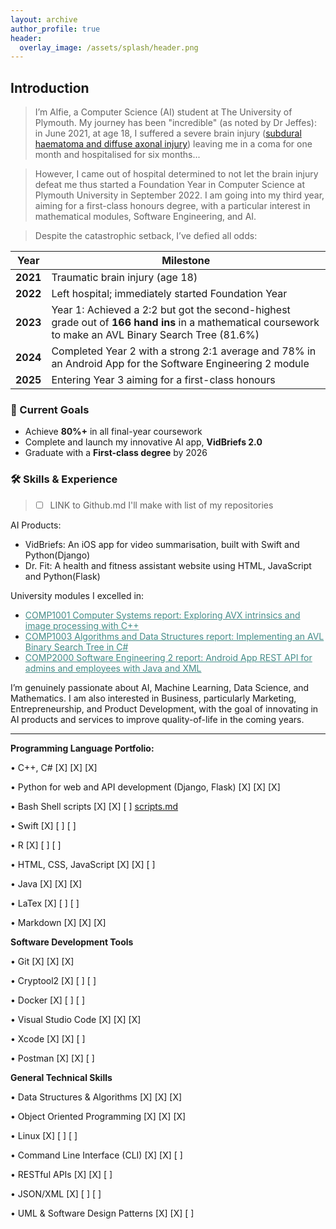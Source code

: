 ```yaml
---
layout: archive
author_profile: true
header:
  overlay_image: /assets/splash/header.png
---
```

<!--
[ ] IMPLEMENT DARK MODE TOGGLE
-->

## Introduction

>I’m Alfie, a Computer Science (AI) student at The University of Plymouth. My journey has been "incredible" (as noted by Dr Jeffes): in June 2021, at age 18, I suffered a severe brain injury ([subdural haematoma and diffuse axonal injury](https://en.wikipedia.org/wiki/Subdural_hematoma?utm_source=chatgpt.com)) leaving me in a coma for one month and hospitalised for six months...

>However, I came out of hospital determined to not let the brain injury defeat me thus started a Foundation Year in Computer Science at Plymouth University in September 2022. I am going into my third year, aiming for a first-class honours degree, with a particular interest in mathematical modules, Software Engineering, and AI.

>Despite the catastrophic setback, I’ve defied all odds:

| Year      | Milestone                                       |
|-----------|-------------------------------------------------|
| **2021**  | Traumatic brain injury (age 18)                 |
| **2022**  | Left hospital; immediately started Foundation Year |
| **2023**  | Year 1: Achieved a 2:2 but got the second-highest grade out of **166 hand ins** in a mathematical coursework to make an AVL Binary Search Tree (81.6%) |
| **2024**  | Completed Year 2 with a strong 2:1 average and 78% in an Android App for the Software Engineering 2 module |
| **2025**  | Entering Year 3 aiming for a first-class honours |

### 🎯 Current Goals
- Achieve **80%+** in all final-year coursework
- Complete and launch my innovative AI app, **VidBriefs 2.0**
- Graduate with a **First-class degree** by 2026

### 🛠️ Skills & Experience

>- [ ] LINK to Github.md I'll make with list of my repositories

AI Products:

- VidBriefs: An iOS app for video summarisation, built with Swift and Python(Django)
- Dr. Fit: A health and fitness assistant website using HTML, JavaScript and Python(Flask)

University modules I excelled in:

<ul>
  <li><a href="https://github.com/alfie-ns/1001-cw" target="_blank" style="color: #448c88;">COMP1001 Computer Systems report: Exploring AVX intrinsics and image processing with C++</a></li>
  <li><a href="https://github.com/alfie-ns/1003-cw" target="_blank" style="color: #448c88;">COMP1003 Algorithms and Data Structures report: Implementing an AVL Binary Search Tree in C#</a></li>
  <li><a href="https://github.com/alfie-ns/staffsync-app" target="_blank" style="color: #448c88;">COMP2000 Software Engineering 2 report: Android App REST API for admins and employees with Java and XML</a></li>
</ul>

I’m genuinely passionate about AI, Machine Learning, Data Science, and Mathematics. I am also interested in Business, particularly Marketing, Entrepreneurship, and Product Development, with the goal of innovating in AI products and services to improve quality-of-life in the coming years.

---

**Programming Language Portfolio:**

•   C++, C# [X] [X] [X]

•   Python for web and API development (Django, Flask) [X] [X] [X]

•   Bash Shell scripts [X] [X] [ ] [scripts.md](alfie-ns.github.io/pages/projects/scripts.md)

•   Swift [X] [ ] [ ]

•   R [X] [ ] [ ]

•   HTML, CSS, JavaScript [X] [X] [ ]

•   Java [X] [X] [X]

•   LaTex [X] [ ] [ ]

•   Markdown [X] [X] [X]

**Software Development Tools**

•   Git [X] [X] [X]

•   Cryptool2 [X] [ ] [ ]

•   Docker [X] [ ] [ ]

•   Visual Studio Code [X] [X] [X]

•   Xcode [X] [X] [ ]

•   Postman [X] [X] [ ]

**General Technical Skills**

•   Data Structures & Algorithms [X] [X] [X]

•   Object Oriented Programming [X] [X] [X]

•   Linux [X] [ ] [ ]

•   Command Line Interface (CLI) [X] [X] [ ]

•   RESTful APIs [X] [X] [ ]

•   JSON/XML [X] [ ] [ ]

•   UML & Software Design Patterns [X] [X] [ ]